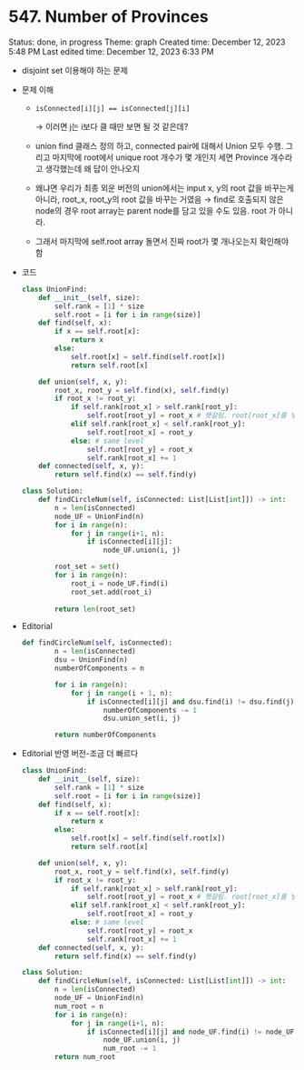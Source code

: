 # 547. Number of Provinces

Status: done, in progress
Theme: graph
Created time: December 12, 2023 5:48 PM
Last edited time: December 12, 2023 6:33 PM

- disjoint set 이용해야 하는 문제
- 문제 이해
    - `isConnected[i][j] == isConnected[j][i]`
        
        → 이러면 j는 i보다 클 때만 보면 될 것 같은데? 
        
    - union find 클래스 정의 하고, connected pair에 대해서 Union 모두 수행. 그리고 마지막에 root에서 unique root 개수가 몇 개인지 세면 Province 개수라고 생각했는데 왜 답이 안나오지
    - 왜냐면 우리가 최종 외운 버전의 union에서는 input x, y의 root 값을 바꾸는게 아니라, root_x, root_y의 root 값을 바꾸는 거였음 → find로 호출되지 않은 node의 경우 root array는 parent node를 담고 있을 수도 있음. root 가 아니라.
    - 그래서 마지막에 self.root array 돌면서 진짜 root가 몇 개나오는지 확인해야 함
- 코드
    
    ```python
    class UnionFind:
        def __init__(self, size):
            self.rank = [1] * size
            self.root = [i for i in range(size)]
        def find(self, x):
            if x == self.root[x]:
                return x 
            else:
                self.root[x] = self.find(self.root[x])
                return self.root[x]
    
        def union(self, x, y):
            root_x, root_y = self.find(x), self.find(y)
            if root_x != root_y:
                if self.rank[root_x] > self.rank[root_y]:
                    self.root[root_y] = root_x # 헷갈림. root[root_x]를 넣는 건 아니겠지 
                elif self.rank[root_x] < self.rank[root_y]:
                    self.root[root_x] = root_y
                else: # same level
                    self.root[root_y] = root_x
                    self.rank[root_x] += 1 
        def connected(self, x, y):
            return self.find(x) == self.find(y)
    
    class Solution:
        def findCircleNum(self, isConnected: List[List[int]]) -> int:
            n = len(isConnected)
            node_UF = UnionFind(n)
            for i in range(n):
                for j in range(i+1, n):
                    if isConnected[i][j]:
                        node_UF.union(i, j)
    
            root_set = set()
            for i in range(n):
                root_i = node_UF.find(i)
                root_set.add(root_i)
                      
            return len(root_set)
    ```
    
- Editorial
    
    ```python
    def findCircleNum(self, isConnected):
            n = len(isConnected)
            dsu = UnionFind(n)
            numberOfComponents = n
    
            for i in range(n):
                for j in range(i + 1, n):
                    if isConnected[i][j] and dsu.find(i) != dsu.find(j):
                        numberOfComponents -= 1
                        dsu.union_set(i, j)
    
            return numberOfComponents
    ```
    
- Editorial 반영 버전-조금 더 빠르다
    
    ```python
    class UnionFind:
        def __init__(self, size):
            self.rank = [1] * size
            self.root = [i for i in range(size)]
        def find(self, x):
            if x == self.root[x]:
                return x 
            else:
                self.root[x] = self.find(self.root[x])
                return self.root[x]
    
        def union(self, x, y):
            root_x, root_y = self.find(x), self.find(y)
            if root_x != root_y:
                if self.rank[root_x] > self.rank[root_y]:
                    self.root[root_y] = root_x # 헷갈림. root[root_x]를 넣는 건 아니겠지 
                elif self.rank[root_x] < self.rank[root_y]:
                    self.root[root_x] = root_y
                else: # same level
                    self.root[root_y] = root_x
                    self.rank[root_x] += 1 
        def connected(self, x, y):
            return self.find(x) == self.find(y)
    
    class Solution:
        def findCircleNum(self, isConnected: List[List[int]]) -> int:
            n = len(isConnected)
            node_UF = UnionFind(n)
            num_root = n
            for i in range(n):
                for j in range(i+1, n):
                    if isConnected[i][j] and node_UF.find(i) != node_UF.find(j):
                        node_UF.union(i, j)
                        num_root -= 1 
            return num_root
    ```